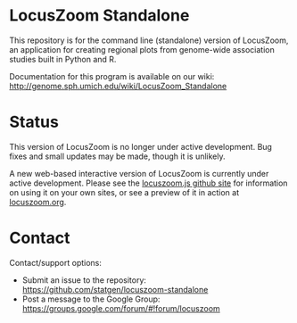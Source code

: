 # LocusZoom Standalone

This repository is for the command line (standalone) version of LocusZoom, an application for creating regional plots from genome-wide association studies built in Python and R.

Documentation for this program is available on our wiki: http://genome.sph.umich.edu/wiki/LocusZoom_Standalone

# Status

This version of LocusZoom is no longer under active development. Bug fixes and small updates may be made, though it is unlikely. 

A new web-based interactive version of LocusZoom is currently under active development. Please see the [locuszoom.js github site](https://github.com/statgen/locuszoom/) for information on using it on your own sites, or see a preview of it in action at [locuszoom.org](http://locuszoom.org/locuszoomjs.php). 

# Contact

Contact/support options:
 * Submit an issue to the repository: https://github.com/statgen/locuszoom-standalone
 * Post a message to the Google Group: https://groups.google.com/forum/#!forum/locuszoom

